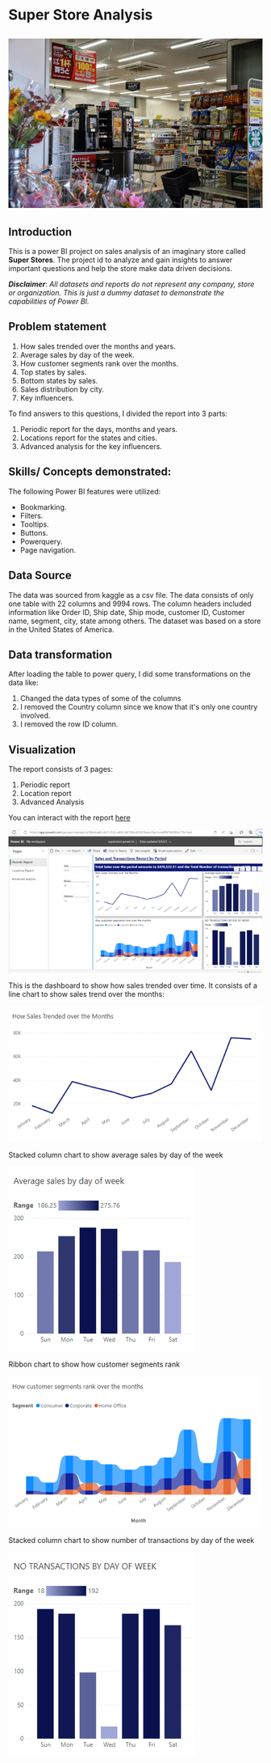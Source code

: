 # Super Store Analysis

![](building-g55a88d54a_1920.jpg)
---
## Introduction
This is a power BI project on sales analysis of an imaginary store called **Super Stores**.
The project id to analyze and gain insights to answer important questions and help the store make data driven decisions.

**_Disclaimer_**: _All datasets and reports do not represent any company, store or organization. This is just a dummy dataset to demonstrate the capabilities of Power BI._

## Problem statement
1. How sales trended over the months and years.
2. Average sales by day of the week.
3. How customer segments rank over the months.
4. Top states by sales.
5. Bottom states by sales.
6. Sales distribution by city.
7. Key influencers.

To find answers to this questions, I divided the report into 3 parts: 
1. Periodic report for the days, months and years.
2. Locations report for the states and cities.
3. Advanced analysis for the key influencers.

## Skills/ Concepts demonstrated:
The following Power BI features were utilized:
- Bookmarking.
- Filters.
- Tooltips.
- Buttons.
- Powerquery.
- Page navigation.

## Data Source
The data was sourced from kaggle as a csv file. The data consists of only one table with 22 columns and 9994 rows. The column headers included information like Order ID, Ship date, Ship mode, customer ID, Customer name, segment, city, state among others. The dataset was based on a store in the United States of America.

## Data transformation

After loading the table to power query, I did some transformations on the data like:
1. Changed the data types of some of the columns
2. I removed the Country column since we know that it's only one country involved.
3. I removed the row ID column.

## Visualization

The report consists of 3 pages:
1. Periodic report
2. Location report
3. Advanced Analysis

You can interact with the report [here](https://app.powerbi.com/groups/7947a12e-20ef-4e63-80fd-f5f47d010fd3/reports/26bdcae0-cb21-432c-a83b-687266cd5f2f/ReportSectione8fbf760089a179a7eb4)

![](periodic_report.png)

This is the dashboard to show how sales trended over time. It consists of a line chart to show sales trend over the months:

![](sales_trend_over_the_month.png)

Stacked column chart to show average sales by day of the week

![](averagesale_by_day_oftheweek.png)

Ribbon chart to show how customer segments rank

![](customer_segment_ribbonchart_powerBi.png)

Stacked column chart to show number of transactions by day of the week

![](numberof_transactions_by_day_oftheweek.png)
